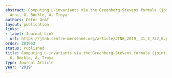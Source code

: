 ```yaml
---
abstract: Computing L-invariants via the Greenberg-Stevens formula (joint with S.
  Anni, G. Böckle, A. Troya
authors: Peter Gräf
layout: publication
links:
- label: Journal Link
  url: https://jtnb.centre-mersenne.org/article/JTNB_2019__31_3_727_0.pdf
order: 201963
status: Published
title: Computing L-invariants via the Greenberg-Stevens formula (joint with S. Anni,
  G. Böckle, A. Troya
type: Journal Article
year: '2019'
---
```

